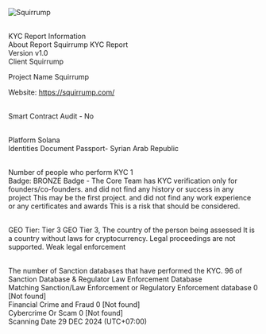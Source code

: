 ![Squirrump](https://github.com/user-attachments/assets/6a45918a-9f42-4daf-9f18-e11a7f0a9503)


<br>KYC Report Information
<br>About Report	Squirrump KYC Report
<br>Version	v1.0
<br>Client	Squirrump

Project Name	Squirrump

Website: https://squirrump.com/
 
<br> Smart Contract Audit - No



<br>Platform	Solana
<br>Identities Document	Passport- Syrian Arab Republic




<br>Number of people who perform KYC	1
<br>Badge: BRONZE Badge - The Core Team has KYC verification only for founders/co-founders. and did not find any history or success in any project This may be the first project. and did not find any work experience or any certificates and awards This is a risk that should be considered.

<br>GEO Tier: Tier 3
GEO Tier 3, The country of the person being assessed It is a country without laws for cryptocurrency. Legal proceedings are not supported. Weak legal enforcement



<br>The number of Sanction databases that have performed the KYC.	96 of Sanction Database & Regulator Law Enforcement Database
<br>Matching Sanction/Law Enforcement or Regulatory Enforcement database	0 [Not found]
<br>Financial Crime and Fraud	0 [Not found]
<br>Cybercrime Or Scam	0 [Not found]
<br>Scanning Date	29 DEC 2024 (UTC+07:00)





